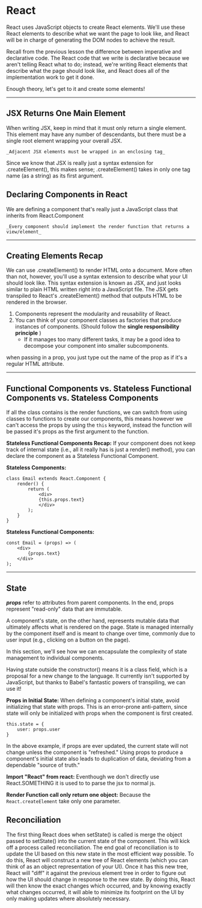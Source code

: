 # React

React uses JavaScript objects to create React elements. We'll use these React elements to describe what we want the page to look like, and React will be in charge of generating the DOM nodes to achieve the result.

Recall from the previous lesson the difference between imperative and declarative code. The React code that we write is declarative because we aren't telling React what to do; instead, we're writing React elements that describe what the page should look like, and React does all of the implementation work to get it done.

Enough theory, let's get to it and create some elements!

---

## JSX Returns One Main Element

When writing JSX, keep in mind that it must only return a single element. This element may have any number of descendants, but there must be a single root element wrapping your overall JSX.

    _Adjacent JSX elements must be wrapped in an enclosing tag_

Since we know that JSX is really just a syntax extension for .createElement(), this makes sense; .createElement() takes in only one tag name (as a string) as its first argument.

## Declaring Components in React

We are defining a component that's really just a JavaScript class that inherits from React.Component

    _Every component should implement the render function that returns a view/element_

---

## Creating Elements Recap

We can use .createElement() to render HTML onto a document. More often than not, however, you'll use a syntax extension to describe what your UI should look like. This syntax extension is known as JSX, and just looks similar to plain HTML written right into a JavaScript file. The JSX gets transpiled to React's .createElement() method that outputs HTML to be rendered in the browser.

1. Components represent the modularity and reusability of React.
2. You can think of your component classes as factories that produce instances of components. (Should follow the **single responsibility principle** )
   - If it manages too many different tasks, it may be a good idea to decompose your component into smaller subcomponents.

when passing in a prop, you just type out the name of the prop as if it's a regular HTML attribute.

---

## Functional Components vs. Stateless Functional Components vs. Stateless Components

If all the class contains is the render functions, we can switch from using classes to functions to create our components, this means however we can't access the props by using the `this` keyword, instead the function will be passed it's props as the first argument to the function.

**Stateless Functional Components Recap:** If your component does not keep track of internal state (i.e., all it really has is just a render() method), you can declare the component as a Stateless Functional Component.

**Stateless Components:**

    class Email extends React.Component {
        render() {
            return (
                <div>
                {this.props.text}
                </div>
            );
        }
    }

**Stateless Functional Components:**

    const Email = (props) => (
        <div>
            {props.text}
        </div>
    );

---

## State

**_props_** refer to attributes from parent components. In the end, props represent "read-only" data that are immutable.

A component's state, on the other hand, represents mutable data that ultimately affects what is rendered on the page. State is managed internally by the component itself and is meant to change over time, commonly due to user input (e.g., clicking on a button on the page).

In this section, we'll see how we can encapsulate the complexity of state management to individual components.

Having state outside the constructor() means it is a class field, which is a proposal for a new change to the language. It currently isn't supported by JavaScript, but thanks to Babel's fantastic powers of transpiling, we can use it!

**Props in Initial State:** When defining a component's initial state, avoid initializing that state with props. This is an error-prone anti-pattern, since state will only be initialized with props when the component is first created.

    this.state = {
        user: props.user
    }

In the above example, if props are ever updated, the current state will not change unless the component is "refreshed." Using props to produce a component's initial state also leads to duplication of data, deviating from a dependable "source of truth."

**Import "React" from react:** Eventhough we don't directly use React.SOMETHING it is used to to parse the jsx to normal js.

**Render Function call only return one object:** Because the `React.createElement` take only one parameter.

## Reconciliation

The first thing React does when setState() is called is merge the object passed to setState() into the current state of the component. This will kick off a process called reconciliation. The end goal of reconciliation is to update the UI based on this new state in the most efficient way possible. To do this, React will construct a new tree of React elements (which you can think of as an object representation of your UI). Once it has this new tree, React will "diff" it against the previous element tree in order to figure out how the UI should change in response to the new state. By doing this, React will then know the exact changes which occurred, and by knowing exactly what changes occurred, it will able to minimize its footprint on the UI by only making updates where absolutely necessary.
